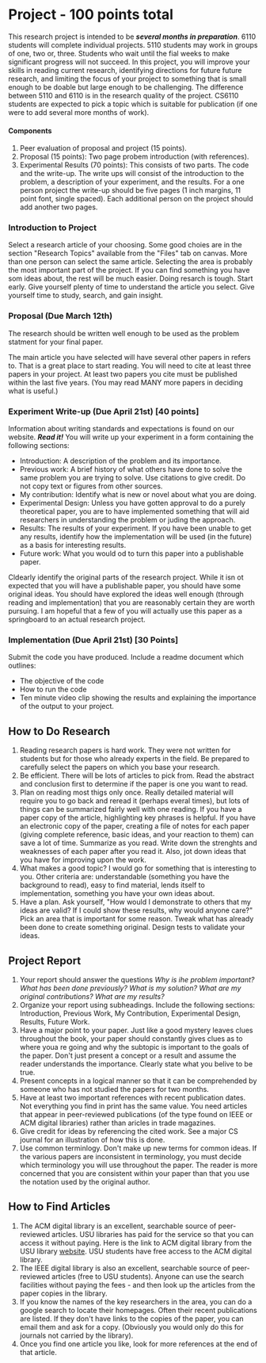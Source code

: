 # Project - 100 points total

This research project is intended to be ***several months in preparation***. 6110 students will complete individual projects. 5110 students may work in groups of one, two or, three. Students who wait until the fial weeks to make significant progress will not succeed. In this project, you will improve your skills in reading current research, identifying directions for future future research, and limiting the focus of your project to something that is small enough to be doable but large enough to be challenging. The difference between 5110 and 6110 is in the research quality of the project. CS6110 students are expected to pick a topic which is suitable for publication (if one were to add several more months of work).

#### Components

1. Peer evaluation of proposal and project (15 points).
2. Proposal (15 points): Two page probem introduction (with references).
3. Experimental Results (70 points): This consists of two parts. The code and the write-up. The write ups will consist of the introduction to the problem, a description of your experiment, and the results. For a one person project the write-up should be five pages (1 inch margins, 11 point font, single spaced). Each additional person on the project should add another two pages.

### Introduction to Project

Select a research article of your choosing. Some good choies are in the section "Research Topics" available from the "Files" tab on canvas. More than one person can select the same article. Selecting the area is probably the most important part of the project. If you can find something you have som ideas about, the rest will be much easier. Doing resarch is tough. Start early. Give yourself plenty of time to understand the article you select. Give yourself time to study, search, and gain insight.

### Proposal (Due March 12th)

The research should be written well enough to be used as the problem statment for your final paper. 

The main article you have selected will have several other papers in refers to. That is a great place to start reading. You will need to cite at least three papers in your project. At least two papers you cite must be published within the last five years. (You may read MANY more papers in deciding what is useful.)

### Experiment Write-up (Due April 21st) [40 points]

Information about writing standards and expectations is found on our website. ***Read it!*** You will write up your experiment in a form containing the following sections: 

- Introduction: A description of the problem and its importance.
- Previous work: A brief history of what others have done to solve the same problem you are trying to solve. Use citations to give credit. Do not copy text or figures from other sources.
- My contribution: Identify what is new or novel about what you are doing.
- Experimental Design: Unless you have gotten approval to do a purely theoretical paper, you are to have implemented something that will aid researchers in understanding the problem or juding the approach.
- Results: The results of your experiment. If you have been unable to get any results, identify how the implementation will be used (in the future) as a basis for interesting results.
- Future work: What you would od to turn this paper into a publishable paper.

Cldearly identify the original parts of the research project. While it isn ot expected that you will have a publishable paper, you should have some original ideas. You should have explored the ideas well enough (through reading and implementation) that you are reasonably certain they are worth pursuing. I am hopeful that a few of you will actually use this paper as a springboard to an actual research project.

### Implementation (Due April 21st) [30 Points]

Submit the code you have produced. Include a readme document which outlines:

- The objective of the code
- How to run the code
- Ten minute video clip showing the results and explaining the importance of the output to your project.

## How to Do Research

1. Reading research papers is hard work. They were not written for students but for those who already experts in the field. Be prepared to carefully select the papers on which you base your research.
2. Be efficient. There will be lots of articles to pick from. Read the abstract and conclusion first to determine if the paper is one you want to read.
3. Plan on reading most thigs only once. Really detailed material will require you to go back and reread it (perhaps everal times), but lots of things can be summarized fairly well with one reading. If you have a paper copy of the article, highlighting key phrases is helpful. If you have an electronic copy of the paper, creating a file of notes for each paper (giving complete reference, basic ideas, and your reaction to them) can save a lot of time. Summarize as you read. Write down the strenghts and weaknesses of each paper after you read it. Also, jot down ideas that you have for improving upon the work. 
4. What makes a good topic? I would go for something that is interesting to you. Other criteria are: understandable (something you have the background to read), easy to find material, lends itself to implementation, something you have your own ideas about. 
5. Have a plan. Ask yourself, "How would I demonstrate to others that my ideas are valid? If I could show these results, why would anyone care?" Pick an area that is important for some reason. Tweak what has already been done to create something original. Design tests to validate your ideas.

## Project Report

1. Your report should answer the questions *Why is ihe problem important? What has been done previously? What is my solution? What are my original contributions? What are my results?*
2. Organize your report using subheadings. Include the following sections: Introduction, Previous Work, My Contribution, Experimental Design, Results, Future Work.
3. Have a major point to your paper. Just like a good mystery leaves clues throughout the book, your paper should constantly gives clues as to where youa re going and why the subtopic is important to the goals of the paper. Don't just present a concept or a result and assume the reader understands the importance. Clearly state what you belive to be true.
4. Present concepts in a logical manner so that it can be comprehended by someone who has not studied the papers for two months.
5. Have at least two important references with recent publication dates. Not everything you find in print has the same value. You need articles that appear in peer-reviewed publications (of the type found on IEEE or ACM digital libraries) rather than aricles in trade magazines.
6. Give credit for ideas by referencing the cited work. See a major CS journal for an illustration of how this is done.
7. Use common terminlogy. Don't make up new terms for common ideas. If the various papers are inconsistent in terminology, you must decide which terminology you will use throughout the paper. The reader is more concerned that you are consistent within your paper than that you use the notation used by the original author.

## How to Find Articles

1. The ACM digital library is an excellent, searchable source of peer-reviewed articles. USU libraries has paid for the service so that you can access it without paying. Here is the link to ACM digital library from the USU library [website](https://dl.acm.org/). USU students have free access to the ACM digital library.
2. The IEEE digital library is also an excellent, searchable source of peer-reviewed articles (free to USU students). Anyone can use the search facilities without paying the fees - and then look up the articles from the paper copies in the library.
3. If you know the names of the key researchers in the area, you can do a google search to locate their homepages. Often their recent publications are listed. If they don't have links to the copies of the paper, you can email them and ask for a copy. (Obviously you would only do this for journals not carried by the library).
4. Once you find one article you like, look for more references at the end of that article.
